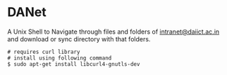 # DANet

A Unix Shell to Navigate through files and folders of intranet@daiict.ac.in and download or sync directory with that folders.

```
# requires curl library
# install using following command
$ sudo apt-get install libcurl4-gnutls-dev
```
